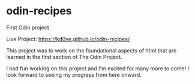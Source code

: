 # odin-recipes
First Odin project

Live Project: https://kd0ve.github.io/odin-recipes/

This project was to work on the foundational aspects of html that are learned in the first section of The Odin Project.

I had fun working on this project and I'm excited for many more to come! I look forward to seeing my progress from here onward.
